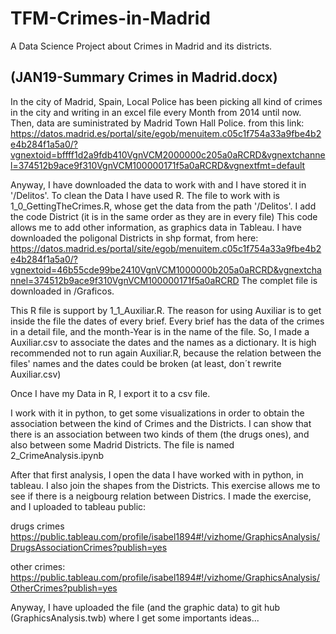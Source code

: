 # TFM-Crimes-in-Madrid
A Data Science Project about Crimes in Madrid and its districts.

(JAN19-Summary Crimes in Madrid.docx)
-------------------------------------------------------------------------

In the city of Madrid, Spain, Local Police has been picking all kind of crimes in the city and writing in an excel file every Month from 2014 until now.
Then, data are suministrated by Madrid Town Hall Police. from this link: 
https://datos.madrid.es/portal/site/egob/menuitem.c05c1f754a33a9fbe4b2e4b284f1a5a0/?vgnextoid=bffff1d2a9fdb410VgnVCM2000000c205a0aRCRD&vgnextchannel=374512b9ace9f310VgnVCM100000171f5a0aRCRD&vgnextfmt=default


Anyway, I have downloaded the data to work with and I have stored it in '/Delitos'.
To clean the Data I have used R. The file to work with is 1_0_GettingTheCrimes.R, whose get the data from the path '/Delitos'.
I add the code District (it is in the same order as they are in every file)
This code allows me to add other information, as graphics data in Tableau.
I have downloaded the poligonal Districts in shp format, from here:
https://datos.madrid.es/portal/site/egob/menuitem.c05c1f754a33a9fbe4b2e4b284f1a5a0/?vgnextoid=46b55cde99be2410VgnVCM1000000b205a0aRCRD&vgnextchannel=374512b9ace9f310VgnVCM100000171f5a0aRCRD
The complet file is downloaded in /Graficos.

This R file is support by 1_1_Auxiliar.R.
The reason for using Auxiliar is to get inside the file the dates of every brief.
Every brief has the data of the crimes in a detail file, and the month-Year is in the name of the file. So, I made a Auxiliar.csv to associate the dates and the names as a dictionary.
It is high recommended not to run again Auxiliar.R, because the relation between the files' names and the dates could be broken (at least, don´t rewrite Auxiliar.csv) 

Once I have my Data in R, I export it to a csv file.

I work with it in python, to get some visualizations in order to obtain the association between the kind of Crimes and the Districts.
I can show that there is an association between two kinds of them (the drugs ones), and also between some Madrid Districts.
The file is named 2_CrimeAnalysis.ipynb

After that first analysis, I open the data I have worked with in python, in tableau. I also join the shapes from the Districts. This exercise allows me to see if there is a neigbourg relation between Districs. I made the exercise, and I uploaded to tableau public:

drugs crimes
https://public.tableau.com/profile/isabel1894#!/vizhome/GraphicsAnalysis/DrugsAssociationCrimes?publish=yes

other crimes: 
https://public.tableau.com/profile/isabel1894#!/vizhome/GraphicsAnalysis/OtherCrimes?publish=yes

Anyway, I have uploaded the file (and the graphic data) to git hub (GraphicsAnalysis.twb) where I get some importants ideas...
